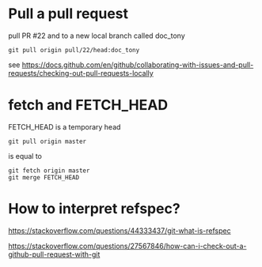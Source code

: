 # Pull a pull request

pull PR #22 and to a new local branch called doc_tony
```
git pull origin pull/22/head:doc_tony
```

see
https://docs.github.com/en/github/collaborating-with-issues-and-pull-requests/checking-out-pull-requests-locally

# fetch and FETCH_HEAD
FETCH_HEAD is a temporary head
```
git pull origin master
```
is equal to
```
git fetch origin master
git merge FETCH_HEAD
```

# How to interpret refspec?

https://stackoverflow.com/questions/44333437/git-what-is-refspec

https://stackoverflow.com/questions/27567846/how-can-i-check-out-a-github-pull-request-with-git
